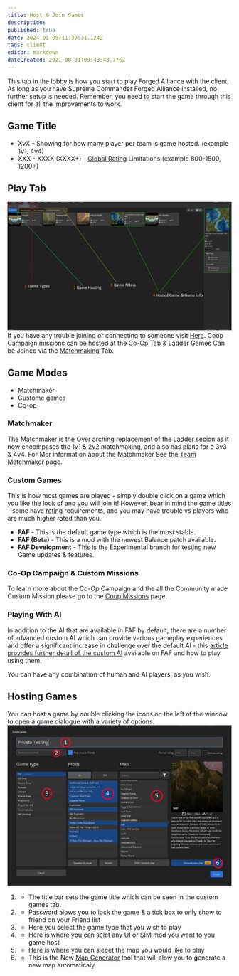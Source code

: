 ```yaml
---
title: Host & Join Games
description: 
published: true
date: 2024-01-09T11:39:31.124Z
tags: client
editor: markdown
dateCreated: 2021-08-31T09:43:43.776Z
---
```


This tab in the lobby is how you start to play Forged Alliance with the client. As long as you have Supreme Commander Forged Alliance installed, no further setup is needed.
Remember, you need to start the game through this client for all the improvements to work.

## Game Title
- XvX - Showing for how many player per team is game hosted. (example 1v1, 4v4)
- XXX - XXXX (XXXX+) - [Global Rating](/en/Infrastructure/Rating-System) Limitations (example 800-1500, 1200+)

## Play Tab

![game-panel.png](/game-panel.png)
If you have any trouble joining or connecting to someone visit [Here](http://wiki.faforever.com/index.php?title=Connection_issues_and_solutions).
Coop Campaign missions can be hosted at the [Co-Op](/en/Play/Client/Coop-Missions) Tab & Ladder Games Can be Joined via the [Matchmaking](/en/Play/Client/tmm) Tab.

## Game Modes
- Matchmaker
- Custome games
- Co-op

### Matchmaker
The Matchmaker is the Over arching replacement of the Ladder secion as it now encompases the 1v1 & 2v2 matchmaking, and also has plans for a 3v3 & 4v4. For Mor information about the Matchmaker See the [Team Matchmaker](/en/Play/Client/tmm) page.

### Custom Games
This is how most games are played - simply double click on a game which you like the look of and you will join it! However, bear in mind the game titles - some have [rating](/en/Infrastructure/Rating-System) requirements, and you may have trouble vs players who are much higher rated than you.
- **FAF** - This is the default game type which is the most stable.
- **FAF (Beta)** - This is a mod with the newest Balance patch available.
- **FAF Development** - This is the Experimental branch for testing new Game updates & features.

### Co-Op Campaign & Custom Missions
To learn more about the Co-Op Campaign and the all the Community made Custom Mission please go to the [Coop Missions](/en/Play/Client/Coop-Missions) page.

### Playing With AI
In addition to the AI that are available in FAF by default, there are a number of advanced custom AI which can provide various gameplay experiences and offer a significant increase in challenge over the default AI - this [article provides further detail of the custom AI](/en/Development/AI/Custom-AIs) available on FAF and how to play using them.

You can have any combination of human and AI players, as you wish.

## Hosting Games
You can host a game by double clicking the icons on the left of the window to open a game dialogue with a variety of options.
![hosting-games.png](/hosting-games.png)
1) - The title bar sets the game title which can be seen in the custom games tab.
2) - Password alows you to lock the game & a tick box to only show to friend on your Friend list
3) - Here you select the game type that you wish to play
4) - Here is where you can selct any UI or SIM mod you want to you game host
5) - Here is where you can slecet the map you would like to play
6) - This is the New [Map Generator](https://youtu.be/YBGopmjUMw4) tool that will alow you to generate a new map automaticaly